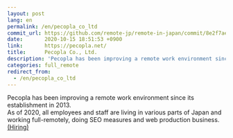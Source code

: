 ```yaml
---
layout: post
lang: en
permalink: /en/pecopla_co_ltd
commit_url: https://github.com/remote-jp/remote-in-japan/commit/8e2f7ae99feea09bc2bb92c4b583686b8795014b
date:       2020-10-15 18:51:53 +0900
link:       https://pecopla.net/
title:      Pecopla Co., Ltd.
description: 'Pecopla has been improving a remote work environment since its establishment in 2013. As of 2020, all employees and staff are living in various parts of Japan and working full-remotely, doing SEO measures and web production business.(Hiring)'
categories: full_remote
redirect_from:
  - /en/pecopla_co_ltd
---
```


<p>Pecopla has been improving a remote work environment since its establishment in 2013.<br />As of 2020, all employees and staff are living in various parts of Japan and working full-remotely, doing SEO measures and web production business.<a href="https://pecopla.net/recruit">(Hiring)</a></p>
